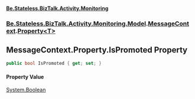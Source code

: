 #### [Be.Stateless.BizTalk.Activity.Monitoring](README.md 'README')
### [Be.Stateless.BizTalk.Activity.Monitoring.Model](Be.Stateless.BizTalk.Activity.Monitoring.Model.md 'Be.Stateless.BizTalk.Activity.Monitoring.Model').[MessageContext](MessageContext.md 'Be.Stateless.BizTalk.Activity.Monitoring.Model.MessageContext').[Property&lt;T&gt;](MessageContext.Property_T_.md 'Be.Stateless.BizTalk.Activity.Monitoring.Model.MessageContext.Property<T>')

## MessageContext.Property<T>.IsPromoted Property

```csharp
public bool IsPromoted { get; set; }
```

#### Property Value
[System.Boolean](https://docs.microsoft.com/en-us/dotnet/api/System.Boolean 'System.Boolean')